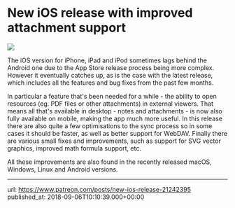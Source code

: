 # New iOS release with improved attachment support

![](images/news/20180906-111039_0.png)

The iOS version for iPhone, iPad and iPod sometimes lags behind the Android one due to the App Store release process being more complex. However it eventually catches up, as is the case with the latest release, which includes all the features and bug fixes from the past few months.

In particular a feature that's been needed for a while - the ability to open resources (eg. PDF files or other attachments) in external viewers. That means all that's available in desktop - notes and attachments - is now also fully available on mobile, making the app much more useful. In this release there are also quite a few optimisations to the sync process so in some cases it should be faster, as well as better support for WebDAV. Finally there are various small fixes and improvements, such as support for SVG vector graphics, improved math formula support, etc.

All these improvements are also found in the recently released macOS, Windows, Linux and Android versions.

* * *

url: https://www.patreon.com/posts/new-ios-release-21242395
published_at: 2018-09-06T10:10:39.000+00:00